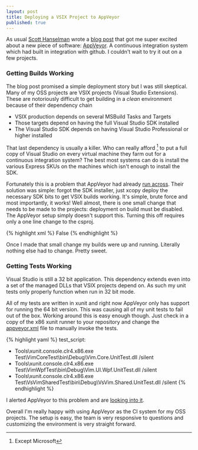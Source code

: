 ```yaml
---
layout: post
title: Deploying a VSIX Project to AppVeyor
published: true
---
```


As usual [Scott Hanselman](http://www.hanselman.com/) wrote a [blog post](http://www.hanselman.com/blog/AppVeyorAGoodContinuousIntegrationSystemIsAJoyToBehold.aspx) that got me super excited about a new piece of software: [AppVeyor](www.appveyor.com).  A continuous integration system which had built in integration with github.  I couldn't wait to try it out on a few projects.

### Getting Builds Working
The blog post promised a simple deployment story but I was still skeptical.  Many of my OSS projects are VSIX projects (Visual Studio Extensions).  These are notoriously difficult to get building in a *clean* environment because of their dependency chain

- VSIX production depends on several MSBuild Tasks and Targets
- Those targets depend on having the full Visual Studio SDK installed
- The Visual Studio SDK depends on having Visual Studio Professional or higher installed

That last dependency is usually a killer.  Who can really afford [^1] to put a full copy of Visual Studio on every virtual machine they farm out for a continuous integration system?  The best most systems can do is install the various Express SKUs on the machines which isn't enough to install the SDK.   

Fortunately this is a problem that AppVeyor had already [run across](http://help.appveyor.com/discussions/questions/193-visual-studio-sdk).  Their solution was simple: forgot the SDK installer, just xcopy deploy the necessary SDK bits to get VSIX builds working.  It's simple, brute force and most importantly, it works!  Well almost, there is one small change that needs to be made to the projects: deployment on build must be disabled.  The AppVeyor setup simply doesn't support this.  Turning this off requires only a one line change to the csproj.

{% highlight xml %}
<DeployExtension Condition=" '$(AppVeyor)' != '' ">False</DeployExtension>
{% endhighlight %}

Once I made that small change my builds were up and running.  Literally nothing else had to change.  Pretty sweet.  

### Getting Tests Working
Visual Studio is still a 32 bit application.  This dependency extends even into a set of the managed DLLs that VSIX projects depend on.  As such my unit tests only properly function when run in 32 bit mode.  

All of my tests are written in xunit and right now AppVeyor only has support for running the 64 bit version.  This was causing all of my unit tests to fail out of the box.  Working around this is easy enough though.  Just check in a copy of the x86 xunit runner to your repository and change the [appveyor.xml](https://github.com/jaredpar/VsVim/blob/master/appveyor.yml) file to manually invoke the tests.  

{% highlight yaml %}
test_script:
  - Tools\xunit.console.clr4.x86.exe Test\VimCoreTest\bin\Debug\Vim.Core.UnitTest.dll /silent
  - Tools\xunit.console.clr4.x86.exe Test\VimWpfTest\bin\Debug\Vim.UI.Wpf.UnitTest.dll /silent
  - Tools\xunit.console.clr4.x86.exe Test\VsVimSharedTest\bin\Debug\VsVim.Shared.UnitTest.dll /silent
{% endhighlight %}

I alerted AppVeyor to this problem and are [looking into it](http://help.appveyor.com/discussions/questions/311-x86-version-of-xunit).

Overall I'm really happy with using AppVeyor as the CI system for my OSS projects.  The setup is easy, the team is very responsive to questions and customizing the environment is very straight forward.  

[^1]: Except Microsoft
